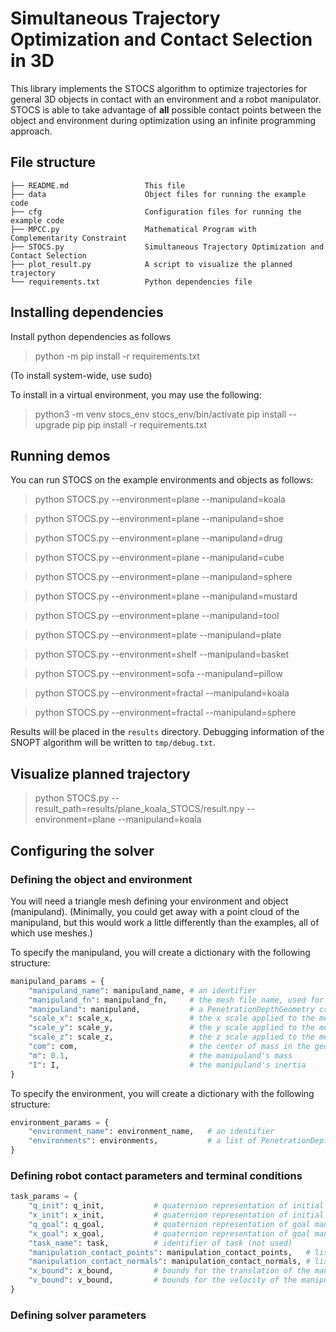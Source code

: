 # Simultaneous Trajectory Optimization and Contact Selection in 3D

This library implements the STOCS algorithm to optimize trajectories for general 3D objects in contact with an environment and a robot manipulator.  STOCS is able to take advantage of **all** possible contact points between the object and environment during optimization using an infinite programming approach. 


## File structure

```
├── README.md                 This file
├── data                      Object files for running the example code
├── cfg                       Configuration files for running the example code
├── MPCC.py                   Mathematical Program with Complementarity Constraint
├── STOCS.py                  Simultaneous Trajectory Optimization and Contact Selection
├── plot_result.py            A script to visualize the planned trajectory
└── requirements.txt          Python dependencies file
```
## Installing dependencies

Install python dependencies as follows
> python -m pip install -r requirements.txt

(To install system-wide, use sudo)

To install in a virtual environment, you may use the following:

> python3 -m venv stocs_env
> stocs_env/bin/activate
> pip install --upgrade pip
> pip install -r requirements.txt


## Running demos

You can run STOCS on the example environments and objects as follows:

> python STOCS.py --environment=plane --manipuland=koala

> python STOCS.py --environment=plane --manipuland=shoe

> python STOCS.py --environment=plane --manipuland=drug

> python STOCS.py --environment=plane --manipuland=cube

> python STOCS.py --environment=plane --manipuland=sphere

> python STOCS.py --environment=plane --manipuland=mustard

> python STOCS.py --environment=plane --manipuland=tool

> python STOCS.py --environment=plate --manipuland=plate

> python STOCS.py --environment=shelf --manipuland=basket

> python STOCS.py --environment=sofa --manipuland=pillow

> python STOCS.py --environment=fractal --manipuland=koala

> python STOCS.py --environment=fractal --manipuland=sphere

Results will be placed in the `results` directory.  Debugging information of the SNOPT algorithm will be written to `tmp/debug.txt`.

## Visualize planned trajectory
> python STOCS.py --result_path=results/plane_koala_STOCS/result.npy --environment=plane --manipuland=koala

## Configuring the solver

### Defining the object and environment

You will need a triangle mesh defining your environment and object (manipuland).  (Minimally, you could get away with a point cloud of the manipuland, but this would work a little differently than the examples, all of which use meshes.)

To specify the manipuland, you will create a dictionary with the following structure:

```python
manipuland_params = {
    "manipuland_name": manipuland_name, # an identifier
    "manipuland_fn": manipuland_fn,     # the mesh file name, used for visualization
    "manipuland": manipuland,           # a PenetrationDepthGeometry created from the mesh
    "scale_x": scale_x,                 # the x scale applied to the mesh file to get the geometry 
    "scale_y": scale_y,                 # the y scale applied to the mesh file to get the geometry
    "scale_z": scale_z,                 # the z scale applied to the mesh file to get the geometry
    "com": com,                         # the center of mass in the geometry's local frame
    "m": 0.1,                           # the manipuland's mass
    "I": I,                             # the manipuland's inertia
}
```

To specify the environment, you will create a dictionary with the following structure:

```python
environment_params = {
    "environment_name": environment_name,   # an identifier
    "environments": environments,           # a list of PenetrationDepthGeometry 
}
```

### Defining robot contact parameters and terminal conditions

```python
task_params = {
    "q_init": q_init,           # quaternion representation of initial manipuland rotation
    "x_init": x_init,           # quaternion representation of initial manipuland translation
    "q_goal": q_goal,           # quaternion representation of goal manipuland rotation
    "x_goal": x_goal,           # quaternion representation of goal manipuland translation
    "task_name": task,          # identifier of task (not used)
    "manipulation_contact_points": manipulation_contact_points,   # list of points on the manipuland that the robot is touching. expressed in local frame. 
    "manipulation_contact_normals": manipulation_contact_normals, # list of normals corresponding to points on the manipuland that the robot is touching.  Pointing inward to manipuland, and expressed in local frame.
    "x_bound": x_bound,         # bounds for the translation of the manipuland
    "v_bound": v_bound,         # bounds for the velocity of the manipuland
}
```

### Defining solver parameters
